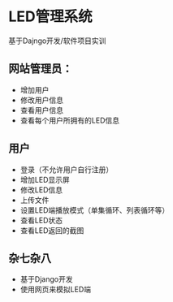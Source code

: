 # LED管理系统
基于Dajngo开发/软件项目实训

## 网站管理员：
- 增加用户
- 修改用户信息
- 查看用户信息
- 查看每个用户所拥有的LED信息

## 用户
- 登录（不允许用户自行注册）
- 增加LED显示屏
- 修改LED信息
- 上传文件
- 设置LED端播放模式（单集循环、列表循环等）
- 查看LED状态
- 查看LED返回的截图

## 杂七杂八
- 基于Django开发
- 使用网页来模拟LED端
